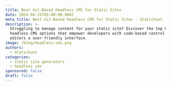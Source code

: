 ```yaml
---
title: Best Git-Based Headless CMS for Static Sites
date: 2024-04-25T05:00:00.000Z
meta_title: Best Git-Based Headless CMS for Static Sites - Statichunt
description: >-
  Struggling to manage content for your static site? Discover the top Git-based
  headless CMS options that empower developers with code-based control and give
  editors a user-friendly interface.
image: /blog/headless-cms.png
authors:
  - Statichunt
categories:
  - static site generators
  - headless cms
sponsored: false
draft: false
---
```



